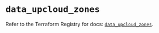 # `data_upcloud_zones`

Refer to the Terraform Registry for docs: [`data_upcloud_zones`](https://registry.terraform.io/providers/upcloudltd/upcloud/5.2.3/docs/data-sources/zones).
